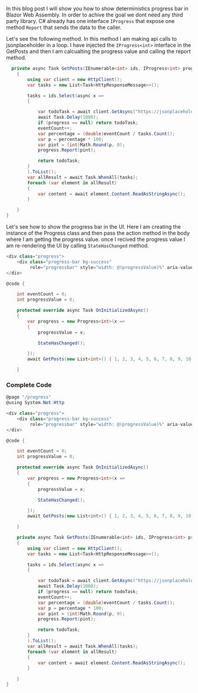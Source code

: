 In this blog post I will show you how to show deterministics progress bar in Blazor Web Assembly. In order to achive the goal we dont need any third party library. C# already has one interface `IProgress` that expose one method `Report` that sends the data to the caller.

Let's see the following method. In this method I am making api calls to jsonplaceholder in a loop. I have injected the `IProgress<int>` interface in the GetPosts and then I am calcualting the progress value and calling the report method.


```csharp
  private async Task GetPosts(IEnumerable<int> ids, IProgress<int> progress = null)
    {
        using var client = new HttpClient();
        var tasks = new List<Task<HttpResponseMessage>>();

        tasks = ids.Select(async x =>
        {

            var todoTask = await client.GetAsync("https://jsonplaceholder.typicode.com/todos/" + x);
            await Task.Delay(1000);
            if (progress == null) return todoTask;
            eventCount++;
            var percentage = (double)eventCount / tasks.Count();
            var p = percentage * 100;
            var pint = (int)Math.Round(p, 0);
            progress.Report(pint);

            return todoTask;
        }
        ).ToList();
        var allResult = await Task.WhenAll(tasks);
        foreach (var element in allResult)
        {
            var content = await element.Content.ReadAsStringAsync();
        }

    }
}

```

Let's see how to show the progress bar in the UI. Here I am creating the instance of the Progress class and then pass the action method in the body where I am getting the progress value. once I recived the progress value I am re-rendering the UI by calling `StateHasChanged` method.

```csharp
<div class="progress">
    <div class="progress-bar bg-success"
         role="progressbar" style="width: @(progressValue)%" aria-valuenow="@progressValue" aria-valuemin="0" aria-valuemax="100"></div>
</div>

@code {

    int eventCount = 0;
    int progressValue = 0;

    protected override async Task OnInitializedAsync()
    {
        var progress = new Progress<int>(x =>
        {
            progressValue = x;

            StateHasChanged();

        });
        await GetPosts(new List<int>() { 1, 2, 3, 4, 5, 6, 7, 8, 9, 10, 11 }, progress);

    }
```

### Complete Code



```csharp
@page "/progress"
@using System.Net.Http

<div class="progress">
    <div class="progress-bar bg-success"
         role="progressbar" style="width: @(progressValue)%" aria-valuenow="@progressValue" aria-valuemin="0" aria-valuemax="100"></div>
</div>

@code {

    int eventCount = 0;
    int progressValue = 0;

    protected override async Task OnInitializedAsync()
    {
        var progress = new Progress<int>(x =>
        {
            progressValue = x;

            StateHasChanged();

        });
        await GetPosts(new List<int>() { 1, 2, 3, 4, 5, 6, 7, 8, 9, 10, 11 }, progress);

    }

    private async Task GetPosts(IEnumerable<int> ids, IProgress<int> progress = null)
    {
        using var client = new HttpClient();
        var tasks = new List<Task<HttpResponseMessage>>();

        tasks = ids.Select(async x =>
        {

            var todoTask = await client.GetAsync("https://jsonplaceholder.typicode.com/todos/" + x);
            await Task.Delay(1000);
            if (progress == null) return todoTask;
            eventCount++;
            var percentage = (double)eventCount / tasks.Count();
            var p = percentage * 100;
            var pint = (int)Math.Round(p, 0);
            progress.Report(pint);

            return todoTask;
        }
        ).ToList();
        var allResult = await Task.WhenAll(tasks);
        foreach (var element in allResult)
        {
            var content = await element.Content.ReadAsStringAsync();
        }

    }
}

```
<!--stackedit_data:
eyJoaXN0b3J5IjpbLTY0MzAyNTY2NiwtNTk4ODc1MDMyXX0=
-->